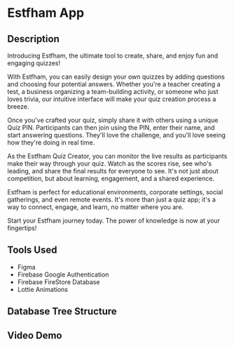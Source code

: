 # Estfham App

## Description
Introducing Estfham, the ultimate tool to create, share, and enjoy fun and engaging quizzes!

With Estfham, you can easily design your own quizzes by adding questions and choosing four potential answers. Whether you're a teacher creating a test, a business organizing a team-building activity, or someone who just loves trivia, our intuitive interface will make your quiz creation process a breeze.

Once you've crafted your quiz, simply share it with others using a unique Quiz PIN. Participants can then join using the PIN, enter their name, and start answering questions. They'll love the challenge, and you'll love seeing how they're doing in real time.

As the Estfham Quiz Creator, you can monitor the live results as participants make their way through your quiz. Watch as the scores rise, see who's leading, and share the final results for everyone to see. It's not just about competition, but about learning, engagement, and a shared experience.

Estfham is perfect for educational environments, corporate settings, social gatherings, and even remote events. It's more than just a quiz app; it's a way to connect, engage, and learn, no matter where you are.

Start your Estfham journey today. The power of knowledge is now at your fingertips!
## Tools Used
- Figma
- Firebase Google Authentication 
- Firebase FireStore Database 
- Lottie Animations

## Database Tree Structure

## Video Demo

